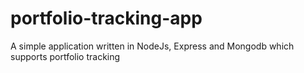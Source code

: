 # portfolio-tracking-app
A simple application written in NodeJs, Express and Mongodb which supports portfolio tracking

